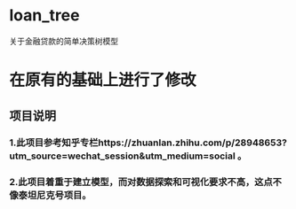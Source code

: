 # loan_tree
关于金融贷款的简单决策树模型


# 在原有的基础上进行了修改




## 项目说明
### 1.此项目参考知乎专栏https://zhuanlan.zhihu.com/p/28948653?utm_source=wechat_session&utm_medium=social 。
### 2.此项目着重于建立模型，而对数据探索和可视化要求不高，这点不像泰坦尼克号项目。
